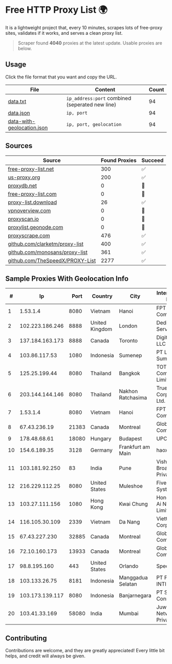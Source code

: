 
# Free HTTP Proxy List 🌍

It is a lightweight project that, every 10 minutes, scrapes lots of free-proxy sites, validates if it works, and serves a clean proxy list.


> Scraper found **4040** proxies at the latest update. Usable proxies are below.

## Usage

Click the file format that you want and copy the URL.


|File|Content|Count|
|----|-------|-----|
|[data.txt](https://raw.githubusercontent.com/themiralay/Proxy-List-World/master/data.txt)|`ip_address:port` combined (seperated new line)|94|
|[data.json](https://raw.githubusercontent.com/themiralay/Proxy-List-World/master/data.json)|`ip, port`|94|
|[data-with-geolocation.json](https://raw.githubusercontent.com/themiralay/Proxy-List-World/master/data-with-geolocation.json)|`ip, port, geolocation`|94|

## Sources

|Source|Found Proxies|Succeed|
|------|-------------|-------|
|[free-proxy-list.net](https://free-proxy-list.net)|300|✅|
|[us-proxy.org](https://www.us-proxy.org)|200|✅|
|[proxydb.net](http://proxydb.net)|0|🚫|
|[free-proxy-list.com](https://free-proxy-list.com/?page=&port=&type%5B%5D=http&type%5B%5D=https&up_time=0&search=Search)|0|🚫|
|[proxy-list.download](https://www.proxy-list.download/HTTP)|26|✅|
|[vpnoverview.com](https://vpnoverview.com/privacy/anonymous-browsing/free-proxy-servers)|0|🚫|
|[proxyscan.io](https://www.proxyscan.io)|0|🚫|
|[proxylist.geonode.com](https://proxylist.geonode.com/api/proxy-list?limit=300&page=1&sort_by=lastChecked&sort_type=desc&protocols=http,https)|0|🚫|
|[proxyscrape.com](https://api.proxyscrape.com/v2/?request=displayproxies&protocol=http&timeout=10000&country=all&ssl=all&anonymity=all)|476|✅|
|[github.com/clarketm/proxy-list](https://raw.githubusercontent.com/clarketm/proxy-list/master/proxy-list-raw.txt)|400|✅|
|[github.com/monosans/proxy-list](https://raw.githubusercontent.com/monosans/proxy-list/main/proxies/http.txt)|361|✅|
|[github.com/TheSpeedX/PROXY-List](https://raw.githubusercontent.com/TheSpeedX/PROXY-List/master/http.txt)|2277|✅|


## Sample Proxies With Geolocation Info

|#|Ip|Port|Country|City|Internet Service Provider|
|-|--|----|-------|----|-------------------------|
|1|1.53.1.4|8080|Vietnam|Hanoi|FPT Telecom Company|
|2|102.223.186.246|8888|United Kingdom|London|Dedicated Servers|
|3|137.184.163.173|8888|Canada|Toronto|DigitalOcean, LLC|
|4|103.86.117.53|1080|Indonesia|Sumenep|PT Link Data Sumber Barokah|
|5|125.25.199.44|8080|Thailand|Bangkok|TOT Public Company Limited|
|6|203.144.144.146|8080|Thailand|Nakhon Ratchasima|True Internet Corporation CO. Ltd.|
|7|1.53.1.4|8080|Vietnam|Hanoi|FPT Telecom Company|
|8|67.43.236.19|21383|Canada|Montreal|GloboTech Communications|
|9|178.48.68.61|18080|Hungary|Budapest|UPC|
|10|154.6.189.35|3128|Germany|Frankfurt am Main|haoxiangyun|
|11|103.181.92.250|83|India|Pune|Vishwakarma Broadband Private Limited|
|12|216.229.112.25|8080|United States|Muleshoe|Five Area Systems, LLC|
|13|103.27.111.156|1080|Hong Kong|Kwai Chung|Hong Kong San Ai Net Int'l Limited|
|14|116.105.30.109|2339|Vietnam|Da Nang|Viettel Corporation|
|15|67.43.227.230|32885|Canada|Montreal|GloboTech Communications|
|16|72.10.160.173|13933|Canada|Montreal|GloboTech Communications|
|17|98.8.195.160|443|United States|Orlando|Spectrum|
|18|103.133.26.75|8181|Indonesia|Manggadua Selatan|PT PHATRIA INTI PERSADA|
|19|103.173.139.117|8080|Indonesia|Banjarnegara|PT Serayu Multi Connection|
|20|103.41.33.169|58080|India|Mumbai|Juweriyah Networks Private Limited|



## Contributing

Contributions are welcome, and they are greatly appreciated! Every
little bit helps, and credit will always be given.

